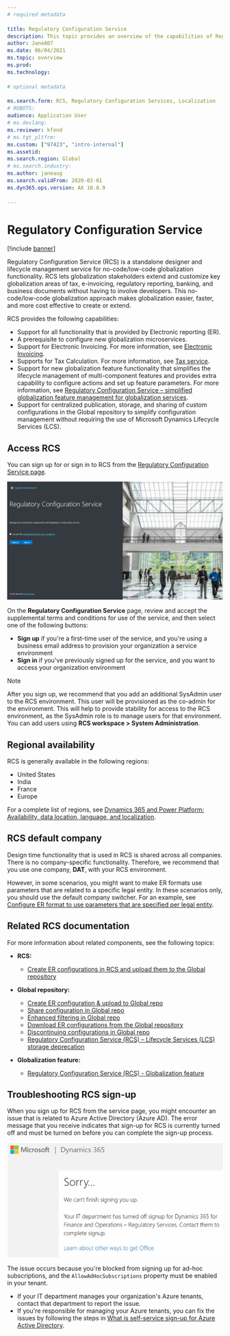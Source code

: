 ```yaml
---
# required metadata

title: Regulatory Configuration Service
description: This topic provides an overview of the capabilities of Regulatory Configuration Service (RCS) and explains how to access the service.
author: JaneA07
ms.date: 06/04/2021
ms.topic: overview
ms.prod: 
ms.technology: 

# optional metadata

ms.search.form: RCS, Regulatory Configuration Services, Localization
# ROBOTS: 
audience: Application User
# ms.devlang: 
ms.reviewer: kfend
# ms.tgt_pltfrm: 
ms.custom: ["97423", "intro-internal"]
ms.assetid: 
ms.search.region: Global
# ms.search.industry: 
ms.author: janeaug
ms.search.validFrom: 2020-02-01
ms.dyn365.ops.version: AX 10.0.9

---
```

# Regulatory Configuration Service

[!include [banner](../includes/banner.md)]

Regulatory Configuration Service (RCS) is a standalone designer and lifecycle management service for no-code/low-code globalization functionality. RCS lets globalization stakeholders extend and customize key globalization areas of tax, e-invoicing, regulatory reporting, banking, and business documents without having to involve developers. This no-code/low-code globalization approach makes globalization easier, faster, and more cost effective to create or extend.

RCS provides the following capabilities:

- Support for all functionality that is provided by Electronic reporting (ER).
- A prerequisite to configure new globalization microservices.
- Support for Electronic Invoicing. For more information, see [Electronic Invoicing](/dynamics365-release-plan/2021wave1/finance-operations/dynamics365-finance/electronic-invoicing-add-on-dynamics-365-ga).
- Supports for Tax Calculation. For more information, see [Tax service](/dynamics365-release-plan/2021wave1/finance-operations/dynamics365-finance/tax-service-preview).
- Support for new globalization feature functionality that simplifies the lifecycle management of multi-component features and provides extra capability to configure actions and set up feature parameters. For more information, see [Regulatory Configuration Service – simplified globalization feature management for globalization services](/dynamics365-release-plan/2021wave1/finance-operations/dynamics365-finance/regulatory-configuration-service-simplified-globalization-feature-management-globalization-services).
- Support for centralized publication, storage, and sharing of custom configurations in the Global repository to simplify configuration management without requiring the use of Microsoft Dynamics Lifecycle Services (LCS).

## Access RCS

You can sign up for or sign in to RCS from the [Regulatory Configuration Service page](https://marketing.configure.global.dynamics.com/).

![RCS sign-up/sign-in.](media/202103_RCS%20Marketing%20page_updated_1.jpg)

On the **Regulatory Configuration Service** page, review and accept the supplemental terms and conditions for use of the service, and then select one of the following buttons:

- **Sign up** if you're a first-time user of the service, and you're using a business email address to provision your organization a service environment
- **Sign in** if you've previously signed up for the service, and you want to access your organization environment

> [!NOTE] 
> After you sign up, we recommend that you add an additional SysAdmin user to the RCS environment. This user will be provisioned as the co-admin for the environment. This will help to provide stability for access to the RCS environment, as the SysAdmin role is to manage users for that environment. You can add users using **RCS workspace > System Administration**.

## Regional availability

RCS is generally available in the following regions:

- United States
- India
- France
- Europe

For a complete list of regions, see [Dynamics 365 and Power Platform: Availability, data location, language, and localization](https://aka.ms/dynamics_365_international_availability_deck).

## RCS default company

Design time functionality that is used in RCS is shared across all companies. There is no company-specific functionality. Therefore, we recommend that you use one company, **DAT**, with your RCS environment.

However, in some scenarios, you might want to make ER formats use parameters that are related to a specific legal entity. In these scenarios only, you should use the default company switcher. For an example, see [Configure ER format to use parameters that are specified per legal entity](../../fin-ops-core/dev-itpro/analytics/er-app-specific-parameters-configure-format.md).

## Related RCS documentation

For more information about related components, see the following topics:

- **RCS:**

    - [Create ER configurations in RCS and upload them to the Global repository](rcs-global-repo-upload.md)

- **Global repository:**

    - [Create ER configuration & upload to Global repo](rcs-global-repo-upload.md)
    - [Share configuration in Global repo](rcs-global-repo-share-configuration.md)
    - [Enhanced filtering in Global repo](enhanced-filtering-global-repo.md)
    - [Download ER configurations from the Global repository](../../fin-ops-core/dev-itpro/analytics/er-download-configurations-global-repo.md)
    - [Discontinuing configurations in Global repo](discontinuing-configurations-rcs-global-repo.md)
    - [Regulatory Configuration Service (RCS) – Lifecycle Services (LCS) storage deprecation](rcs-lcs-repo-dep-faq.md)

- **Globalization feature:**

    - [Regulatory Configuration Service (RCS) - Globalization feature](/dynamics365-release-plan/2021wave1/finance-operations/dynamics365-finance/regulatory-configuration-service-simplified-globalization-feature-management-globalization-services)


## Troubleshooting RCS sign-up

When you sign up for RCS from the service page, you might encounter an issue that is related to Azure Active Directory (Azure AD). The error message that you receive indicates that sign-up for RCS is currently turned off and must be turned on before you can complete the sign-up process.

![RCS sign-up error message.](media/01_RCSSignUpError.jpg)

The issue occurs because you're blocked from signing up for ad-hoc subscriptions, and the `AllowAdHocSubscriptions` property must be enabled in your tenant. 

- If your IT department manages your organization's Azure tenants, contact that department to report the issue.
- If you're responsible for managing your Azure tenants, you can fix the issues by following the steps in [What is self-service sign-up for Azure Active Directory](/azure/active-directory/enterprise-users/directory-self-service-signup#how-do-i-control-self-service-settings).
